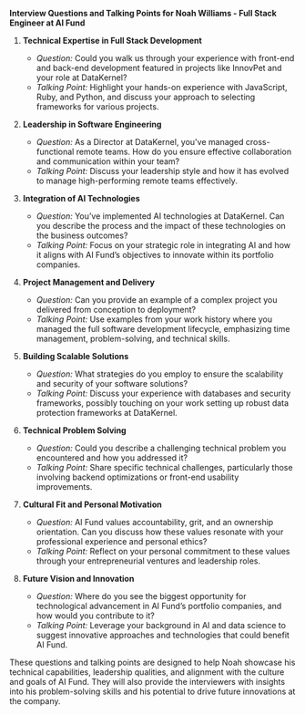 **Interview Questions and Talking Points for Noah Williams - Full Stack Engineer at AI Fund**

1. **Technical Expertise in Full Stack Development**
   - *Question:* Could you walk us through your experience with front-end and back-end development featured in projects like InnovPet and your role at DataKernel?
   - *Talking Point:* Highlight your hands-on experience with JavaScript, Ruby, and Python, and discuss your approach to selecting frameworks for various projects.

2. **Leadership in Software Engineering**
   - *Question:* As a Director at DataKernel, you've managed cross-functional remote teams. How do you ensure effective collaboration and communication within your team?
   - *Talking Point:* Discuss your leadership style and how it has evolved to manage high-performing remote teams effectively.

3. **Integration of AI Technologies**
   - *Question:* You’ve implemented AI technologies at DataKernel. Can you describe the process and the impact of these technologies on the business outcomes?
   - *Talking Point:* Focus on your strategic role in integrating AI and how it aligns with AI Fund’s objectives to innovate within its portfolio companies.

4. **Project Management and Delivery**
   - *Question:* Can you provide an example of a complex project you delivered from conception to deployment?
   - *Talking Point:* Use examples from your work history where you managed the full software development lifecycle, emphasizing time management, problem-solving, and technical skills.

5. **Building Scalable Solutions**
   - *Question:* What strategies do you employ to ensure the scalability and security of your software solutions?
   - *Talking Point:* Discuss your experience with databases and security frameworks, possibly touching on your work setting up robust data protection frameworks at DataKernel.

6. **Technical Problem Solving**
   - *Question:* Could you describe a challenging technical problem you encountered and how you addressed it?
   - *Talking Point:* Share specific technical challenges, particularly those involving backend optimizations or front-end usability improvements.

7. **Cultural Fit and Personal Motivation**
   - *Question:* AI Fund values accountability, grit, and an ownership orientation. Can you discuss how these values resonate with your professional experience and personal ethics?
   - *Talking Point:* Reflect on your personal commitment to these values through your entrepreneurial ventures and leadership roles.

8. **Future Vision and Innovation**
   - *Question:* Where do you see the biggest opportunity for technological advancement in AI Fund’s portfolio companies, and how would you contribute to it?
   - *Talking Point:* Leverage your background in AI and data science to suggest innovative approaches and technologies that could benefit AI Fund.

These questions and talking points are designed to help Noah showcase his technical capabilities, leadership qualities, and alignment with the culture and goals of AI Fund. They will also provide the interviewers with insights into his problem-solving skills and his potential to drive future innovations at the company.